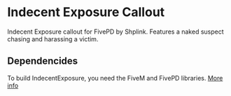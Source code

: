 # Indecent Exposure Callout

Indecent Exposure callout for FivePD by Shplink. Features a naked suspect chasing and harassing a victim.

## Dependencides

To build IndecentExposure, you need the FiveM and FivePD libraries. [More info](https://github.com/KDani-99/FivePD-API#get-started)
